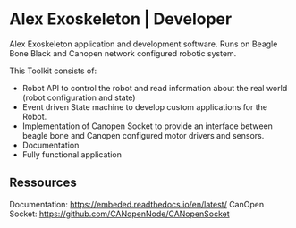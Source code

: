 Alex Exoskeleton | Developer 
=============
Alex Exoskeleton application and development software.
Runs on Beagle Bone Black and Canopen network configured robotic system.

This Toolkit consists of:
* Robot API to control the robot and read information about the real world (robot configuration and state)
* Event driven State machine to develop custom applications for the Robot.
* Implementation of Canopen Socket to provide an interface between beagle bone and Canopen configured motor drivers and sensors.
* Documentation
* Fully functional application

## Ressources

Documentation: https://embeded.readthedocs.io/en/latest/
CanOpen Socket: https://github.com/CANopenNode/CANopenSocket
